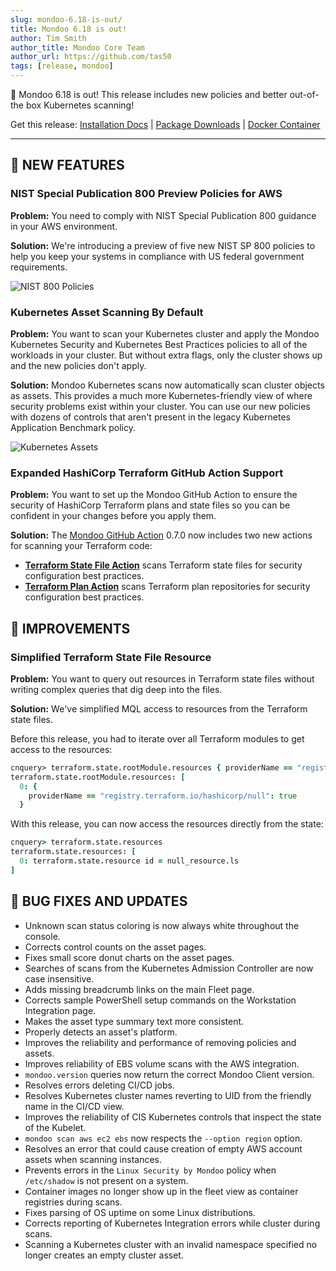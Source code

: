 ```yaml
---
slug: mondoo-6.18-is-out/
title: Mondoo 6.18 is out!
author: Tim Smith
author_title: Mondoo Core Team
author_url: https://github.com/tas50
tags: [release, mondoo]
---
```


🥳 Mondoo 6.18 is out! This release includes new policies and better out-of-the box Kubernetes scanning!

Get this release: [Installation Docs](/cnspec/) | [Package Downloads](https://releases.mondoo.com/mondoo/) | [Docker Container](https://hub.docker.com/r/mondoo/client)

---

## 🎉 NEW FEATURES

### NIST Special Publication 800 Preview Policies for AWS

**Problem:** You need to comply with NIST Special Publication 800 guidance in your AWS environment.

**Solution:** We're introducing a preview of five new NIST SP 800 policies to help you keep your systems in compliance with US federal government requirements.

![NIST 800 Policies](/img/releases/2022-10-04-mondoo-6.18-is-out/nist.png)

### Kubernetes Asset Scanning By Default

**Problem:** You want to scan your Kubernetes cluster and apply the Mondoo Kubernetes Security and Kubernetes Best Practices policies to all of the workloads in your cluster. But without extra flags, only the cluster shows up and the new policies don't apply.

**Solution:** Mondoo Kubernetes scans now automatically scan cluster objects as assets. This provides a much more Kubernetes-friendly view of where security problems exist within your cluster. You can use our new policies with dozens of controls that aren't present in the legacy Kubernetes Application Benchmark policy.

![Kubernetes Assets](/img/releases/2022-10-04-mondoo-6.18-is-out/assets.png)

### Expanded HashiCorp Terraform GitHub Action Support

**Problem:** You want to set up the Mondoo GitHub Action to ensure the security of HashiCorp Terraform plans and state files so you can be confident in your changes before you apply them.

**Solution:** The [Mondoo GitHub Action](https://github.com/marketplace/actions/mondoo-action) 0.7.0 now includes two new actions for scanning your Terraform code:

- **[Terraform State File Action](https://github.com/mondoohq/actions/blob/main/terraform-state)** scans Terraform state files for security configuration best practices.
- **[Terraform Plan Action](https://github.com/mondoohq/actions/blob/main/terraform-plan)** scans Terraform plan repositories for security configuration best practices.

## 🧹 IMPROVEMENTS

### Simplified Terraform State File Resource

**Problem:** You want to query out resources in Terraform state files without writing complex queries that dig deep into the files.

**Solution:** We've simplified MQL access to resources from the Terraform state files.

Before this release, you had to iterate over all Terraform modules to get access to the resources:

```coffee
cnquery> terraform.state.rootModule.resources { providerName == "registry.terraform.io/hashicorp/null" }
terraform.state.rootModule.resources: [
  0: {
    providerName == "registry.terraform.io/hashicorp/null": true
  }
```

With this release, you can now access the resources directly from the state:

```coffee
cnquery> terraform.state.resources
terraform.state.resources: [
  0: terraform.state.resource id = null_resource.ls
]
```

## 🐛 BUG FIXES AND UPDATES

- Unknown scan status coloring is now always white throughout the console.
- Corrects control counts on the asset pages.
- Fixes small score donut charts on the asset pages.
- Searches of scans from the Kubernetes Admission Controller are now case insensitive.
- Adds missing breadcrumb links on the main Fleet page.
- Corrects sample PowerShell setup commands on the Workstation Integration page.
- Makes the asset type summary text more consistent.
- Properly detects an asset's platform.
- Improves the reliability and performance of removing policies and assets.
- Improves reliability of EBS volume scans with the AWS integration.
- `mondoo.version` queries now return the correct Mondoo Client version.
- Resolves errors deleting CI/CD jobs.
- Resolves Kubernetes cluster names reverting to UID from the friendly name in the CI/CD view.
- Improves the reliability of CIS Kubernetes controls that inspect the state of the Kubelet.
- `mondoo scan aws ec2 ebs` now respects the `--option region` option.
- Resolves an error that could cause creation of empty AWS account assets when scanning instances.
- Prevents errors in the `Linux Security by Mondoo` policy when `/etc/shadow` is not present on a system.
- Container images no longer show up in the fleet view as container registries during scans.
- Fixes parsing of OS uptime on some Linux distributions.
- Corrects reporting of Kubernetes Integration errors while cluster during scans.
- Scanning a Kubernetes cluster with an invalid namespace specified no longer creates an empty cluster asset.
